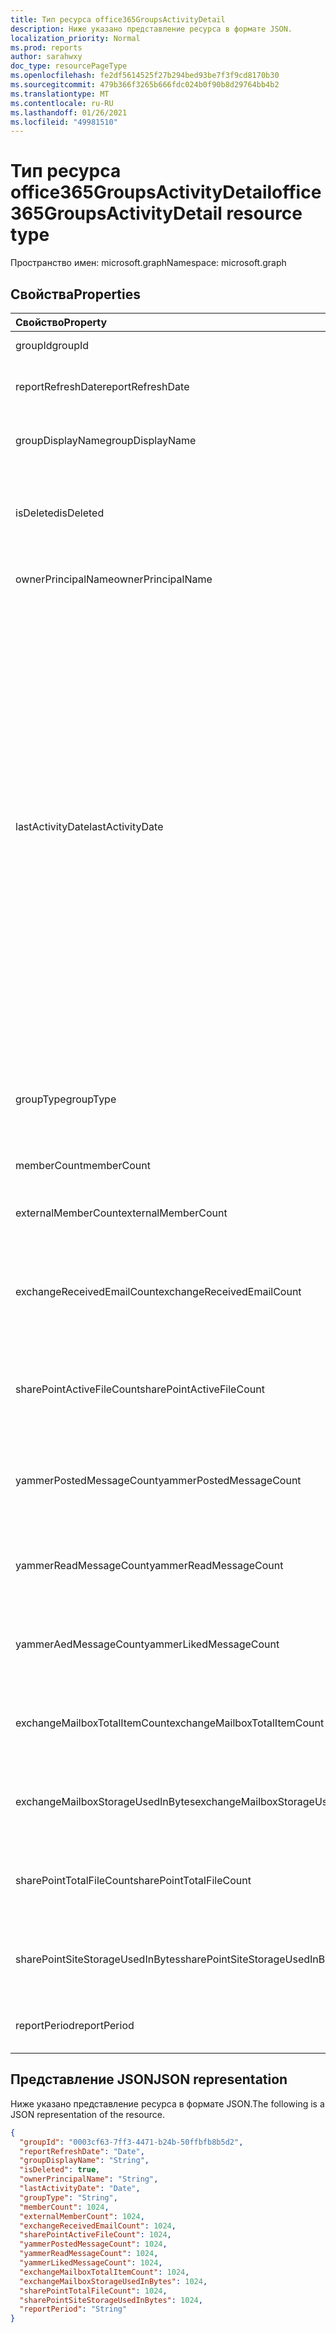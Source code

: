 ```yaml
---
title: Тип ресурса office365GroupsActivityDetail
description: Ниже указано представление ресурса в формате JSON.
localization_priority: Normal
ms.prod: reports
author: sarahwxy
doc_type: resourcePageType
ms.openlocfilehash: fe2df5614525f27b294bed93be7f3f9cd8170b30
ms.sourcegitcommit: 479b366f3265b666fdc024b0f90b8d29764bb4b2
ms.translationtype: MT
ms.contentlocale: ru-RU
ms.lasthandoff: 01/26/2021
ms.locfileid: "49981510"
---
```

# <a name="office365groupsactivitydetail-resource-type"></a><span data-ttu-id="c0df9-103">Тип ресурса office365GroupsActivityDetail</span><span class="sxs-lookup"><span data-stu-id="c0df9-103">office365GroupsActivityDetail resource type</span></span>

<span data-ttu-id="c0df9-104">Пространство имен: microsoft.graph</span><span class="sxs-lookup"><span data-stu-id="c0df9-104">Namespace: microsoft.graph</span></span>

## <a name="properties"></a><span data-ttu-id="c0df9-105">Свойства</span><span class="sxs-lookup"><span data-stu-id="c0df9-105">Properties</span></span>

| <span data-ttu-id="c0df9-106">Свойство</span><span class="sxs-lookup"><span data-stu-id="c0df9-106">Property</span></span>                          | <span data-ttu-id="c0df9-107">Тип</span><span class="sxs-lookup"><span data-stu-id="c0df9-107">Type</span></span>    | <span data-ttu-id="c0df9-108">Описание</span><span class="sxs-lookup"><span data-stu-id="c0df9-108">Description</span></span>                              |
| :-------------------------------- | :------ | ---------------------------------------- |
| <span data-ttu-id="c0df9-109">groupId</span><span class="sxs-lookup"><span data-stu-id="c0df9-109">groupId</span></span>                           | <span data-ttu-id="c0df9-110">String</span><span class="sxs-lookup"><span data-stu-id="c0df9-110">String</span></span>  | <span data-ttu-id="c0df9-111">ИД группы.</span><span class="sxs-lookup"><span data-stu-id="c0df9-111">The group id.</span></span>          |
| <span data-ttu-id="c0df9-112">reportRefreshDate</span><span class="sxs-lookup"><span data-stu-id="c0df9-112">reportRefreshDate</span></span>                 | <span data-ttu-id="c0df9-113">Дата</span><span class="sxs-lookup"><span data-stu-id="c0df9-113">Date</span></span>    | <span data-ttu-id="c0df9-114">Последняя дата содержимого.</span><span class="sxs-lookup"><span data-stu-id="c0df9-114">The latest date of the content.</span></span>          |
| <span data-ttu-id="c0df9-115">groupDisplayName</span><span class="sxs-lookup"><span data-stu-id="c0df9-115">groupDisplayName</span></span>                  | <span data-ttu-id="c0df9-116">String</span><span class="sxs-lookup"><span data-stu-id="c0df9-116">String</span></span>  | <span data-ttu-id="c0df9-117">Отображаемого имени группы.</span><span class="sxs-lookup"><span data-stu-id="c0df9-117">The display name of the group.</span></span>           |
| <span data-ttu-id="c0df9-118">isDeleted</span><span class="sxs-lookup"><span data-stu-id="c0df9-118">isDeleted</span></span>                         | <span data-ttu-id="c0df9-119">Boolean</span><span class="sxs-lookup"><span data-stu-id="c0df9-119">Boolean</span></span> | <span data-ttu-id="c0df9-120">Был ли этот пользователь удален или удален с помягким образом.</span><span class="sxs-lookup"><span data-stu-id="c0df9-120">Whether this user has been deleted or soft deleted.</span></span> |
| <span data-ttu-id="c0df9-121">ownerPrincipalName</span><span class="sxs-lookup"><span data-stu-id="c0df9-121">ownerPrincipalName</span></span>                | <span data-ttu-id="c0df9-122">String</span><span class="sxs-lookup"><span data-stu-id="c0df9-122">String</span></span>  | <span data-ttu-id="c0df9-123">Имя владельца группы.</span><span class="sxs-lookup"><span data-stu-id="c0df9-123">The group owner principal name.</span></span>          |
| <span data-ttu-id="c0df9-124">lastActivityDate</span><span class="sxs-lookup"><span data-stu-id="c0df9-124">lastActivityDate</span></span>                  | <span data-ttu-id="c0df9-125">Дата</span><span class="sxs-lookup"><span data-stu-id="c0df9-125">Date</span></span>    | <span data-ttu-id="c0df9-126">Дата последнего действия для следующих сценариев: почтовый ящик группы получил сообщение электронной почты; просматриваются, редактируются, совместно или синхронизируются файлы в библиотеке документов SharePoint; просматривались пользователем страницы SharePoint; пользователи опубликовали, прочитали или понравились сообщения в группах Yammer.</span><span class="sxs-lookup"><span data-stu-id="c0df9-126">The last activity date for the following scenarios:  group mailbox received email; user viewed, edited, shared, or synced files in SharePoint document library; user viewed SharePoint pages; user posted, read, or liked messages in Yammer groups.</span></span> |
| <span data-ttu-id="c0df9-127">groupType</span><span class="sxs-lookup"><span data-stu-id="c0df9-127">groupType</span></span>                         | <span data-ttu-id="c0df9-128">String</span><span class="sxs-lookup"><span data-stu-id="c0df9-128">String</span></span>  | <span data-ttu-id="c0df9-129">Тип группы.</span><span class="sxs-lookup"><span data-stu-id="c0df9-129">The group type.</span></span> <span data-ttu-id="c0df9-130">Возможные значения: **Public или** **Private**.</span><span class="sxs-lookup"><span data-stu-id="c0df9-130">Possible values are: **Public** or **Private**.</span></span> |
| <span data-ttu-id="c0df9-131">memberCount</span><span class="sxs-lookup"><span data-stu-id="c0df9-131">memberCount</span></span>                       | <span data-ttu-id="c0df9-132">Int64</span><span class="sxs-lookup"><span data-stu-id="c0df9-132">Int64</span></span>   | <span data-ttu-id="c0df9-133">Количество членов группы.</span><span class="sxs-lookup"><span data-stu-id="c0df9-133">The group member count.</span></span>                  |
| <span data-ttu-id="c0df9-134">externalMemberCount</span><span class="sxs-lookup"><span data-stu-id="c0df9-134">externalMemberCount</span></span>               | <span data-ttu-id="c0df9-135">Int64</span><span class="sxs-lookup"><span data-stu-id="c0df9-135">Int64</span></span>   | <span data-ttu-id="c0df9-136">Количество внешних членов группы.</span><span class="sxs-lookup"><span data-stu-id="c0df9-136">The group external member count.</span></span>         |
| <span data-ttu-id="c0df9-137">exchangeReceivedEmailCount</span><span class="sxs-lookup"><span data-stu-id="c0df9-137">exchangeReceivedEmailCount</span></span>        | <span data-ttu-id="c0df9-138">Int64</span><span class="sxs-lookup"><span data-stu-id="c0df9-138">Int64</span></span>   | <span data-ttu-id="c0df9-139">Количество сообщений электронной почты, полученных почтовым ящиком группы.</span><span class="sxs-lookup"><span data-stu-id="c0df9-139">The number of email that the group mailbox received.</span></span> |
| <span data-ttu-id="c0df9-140">sharePointActiveFileCount</span><span class="sxs-lookup"><span data-stu-id="c0df9-140">sharePointActiveFileCount</span></span>         | <span data-ttu-id="c0df9-141">Int64</span><span class="sxs-lookup"><span data-stu-id="c0df9-141">Int64</span></span>   | <span data-ttu-id="c0df9-142">Количество активных файлов на сайте группы SharePoint.</span><span class="sxs-lookup"><span data-stu-id="c0df9-142">The number of active files in SharePoint Group site.</span></span> |
| <span data-ttu-id="c0df9-143">yammerPostedMessageCount</span><span class="sxs-lookup"><span data-stu-id="c0df9-143">yammerPostedMessageCount</span></span>          | <span data-ttu-id="c0df9-144">Int64</span><span class="sxs-lookup"><span data-stu-id="c0df9-144">Int64</span></span>   | <span data-ttu-id="c0df9-145">Количество сообщений, которые были опубликованы в группах Yammer.</span><span class="sxs-lookup"><span data-stu-id="c0df9-145">The number of messages posted to Yammer groups.</span></span> |
| <span data-ttu-id="c0df9-146">yammerReadMessageCount</span><span class="sxs-lookup"><span data-stu-id="c0df9-146">yammerReadMessageCount</span></span>            | <span data-ttu-id="c0df9-147">Int64</span><span class="sxs-lookup"><span data-stu-id="c0df9-147">Int64</span></span>   | <span data-ttu-id="c0df9-148">Количество сообщений, прочитано в группах Yammer.</span><span class="sxs-lookup"><span data-stu-id="c0df9-148">The number of messages read in Yammer groups.</span></span> |
| <span data-ttu-id="c0df9-149">yammerАedMessageCount</span><span class="sxs-lookup"><span data-stu-id="c0df9-149">yammerLikedMessageCount</span></span>           | <span data-ttu-id="c0df9-150">Int64</span><span class="sxs-lookup"><span data-stu-id="c0df9-150">Int64</span></span>   | <span data-ttu-id="c0df9-151">Количество сообщений, которые нравится в группах Yammer.</span><span class="sxs-lookup"><span data-stu-id="c0df9-151">The number of messages liked in Yammer groups.</span></span> |
| <span data-ttu-id="c0df9-152">exchangeMailboxTotalItemCount</span><span class="sxs-lookup"><span data-stu-id="c0df9-152">exchangeMailboxTotalItemCount</span></span>     | <span data-ttu-id="c0df9-153">Int64</span><span class="sxs-lookup"><span data-stu-id="c0df9-153">Int64</span></span>   | <span data-ttu-id="c0df9-154">Количество элементов в почтовом ящике группы.</span><span class="sxs-lookup"><span data-stu-id="c0df9-154">The number of items in the group mailbox.</span></span> |
| <span data-ttu-id="c0df9-155">exchangeMailboxStorageUsedInBytes</span><span class="sxs-lookup"><span data-stu-id="c0df9-155">exchangeMailboxStorageUsedInBytes</span></span> | <span data-ttu-id="c0df9-156">Int64</span><span class="sxs-lookup"><span data-stu-id="c0df9-156">Int64</span></span>   | <span data-ttu-id="c0df9-157">Хранилище, используемого почтовым ящиком группы.</span><span class="sxs-lookup"><span data-stu-id="c0df9-157">The storage used of the group mailbox.</span></span>   |
| <span data-ttu-id="c0df9-158">sharePointTotalFileCount</span><span class="sxs-lookup"><span data-stu-id="c0df9-158">sharePointTotalFileCount</span></span>          | <span data-ttu-id="c0df9-159">Int64</span><span class="sxs-lookup"><span data-stu-id="c0df9-159">Int64</span></span>   | <span data-ttu-id="c0df9-160">Общее количество файлов на сайте группы SharePoint.</span><span class="sxs-lookup"><span data-stu-id="c0df9-160">The total number of files in SharePoint Group site.</span></span> |
| <span data-ttu-id="c0df9-161">sharePointSiteStorageUsedInBytes</span><span class="sxs-lookup"><span data-stu-id="c0df9-161">sharePointSiteStorageUsedInBytes</span></span>  | <span data-ttu-id="c0df9-162">Int64</span><span class="sxs-lookup"><span data-stu-id="c0df9-162">Int64</span></span>   | <span data-ttu-id="c0df9-163">Хранилище, используемого сайтом группы SharePoint.</span><span class="sxs-lookup"><span data-stu-id="c0df9-163">The storage used by SharePoint Group site.</span></span> |
| <span data-ttu-id="c0df9-164">reportPeriod</span><span class="sxs-lookup"><span data-stu-id="c0df9-164">reportPeriod</span></span>                      | <span data-ttu-id="c0df9-165">String</span><span class="sxs-lookup"><span data-stu-id="c0df9-165">String</span></span>  | <span data-ttu-id="c0df9-166">Количество дней в отчете.</span><span class="sxs-lookup"><span data-stu-id="c0df9-166">The number of days the report covers.</span></span>    |

## <a name="json-representation"></a><span data-ttu-id="c0df9-167">Представление JSON</span><span class="sxs-lookup"><span data-stu-id="c0df9-167">JSON representation</span></span>

<span data-ttu-id="c0df9-168">Ниже указано представление ресурса в формате JSON.</span><span class="sxs-lookup"><span data-stu-id="c0df9-168">The following is a JSON representation of the resource.</span></span>

<!-- {
  "blockType": "resource",
  "@odata.type": "microsoft.graph.office365GroupsActivityDetail"
} -->

```json
{
  "groupId": "0003cf63-7ff3-4471-b24b-50ffbfb8b5d2",
  "reportRefreshDate": "Date", 
  "groupDisplayName": "String", 
  "isDeleted": true, 
  "ownerPrincipalName": "String", 
  "lastActivityDate": "Date", 
  "groupType": "String", 
  "memberCount": 1024, 
  "externalMemberCount": 1024, 
  "exchangeReceivedEmailCount": 1024, 
  "sharePointActiveFileCount": 1024, 
  "yammerPostedMessageCount": 1024, 
  "yammerReadMessageCount": 1024, 
  "yammerLikedMessageCount": 1024, 
  "exchangeMailboxTotalItemCount": 1024, 
  "exchangeMailboxStorageUsedInBytes": 1024, 
  "sharePointTotalFileCount": 1024, 
  "sharePointSiteStorageUsedInBytes": 1024, 
  "reportPeriod": "String"
}
```


